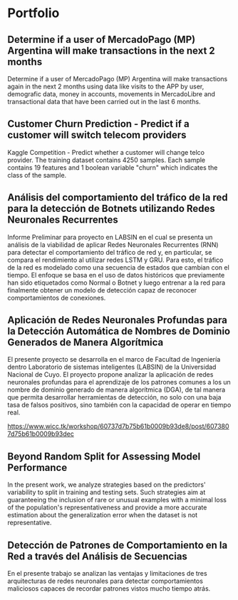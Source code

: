 # Portfolio

## Determine if a user of MercadoPago (MP) Argentina will make transactions in the next 2 months

Determine if a user of MercadoPago (MP) Argentina will make transactions again in the next 2 months using data like visits to the APP by user, demografic data, money in accounts, movements in MercadoLibre and transactional data that have been carried out in the last 6 months.

## Customer Churn Prediction - Predict if a customer will switch telecom providers

Kaggle Competition - Predict whether a customer will change telco provider. The training dataset contains 4250 samples. Each sample contains 19 features and 1 boolean variable "churn" which indicates the class of the sample.

## Análisis del comportamiento del tráfico de la red para la detección de Botnets utilizando Redes Neuronales Recurrentes

Informe Preliminar para proyecto en LABSIN en el cual se presenta un análisis de la viabilidad de aplicar Redes Neuronales Recurrentes (RNN) para detectar el comportamiento del tráfico de red y, en particular, se compara el rendimiento al utilizar redes LSTM y GRU. Para esto, el tráfico de la red es modelado como una secuencia de estados que cambian con el tiempo. El enfoque se basa en el uso de datos históricos que previamente han sido etiquetados como Normal o Botnet y luego entrenar a la red para finalmente obtener un modelo de detección capaz de reconocer comportamientos de conexiones.

## Aplicación de Redes Neuronales Profundas para la Detección Automática de Nombres de Dominio Generados de Manera Algorítmica

El presente proyecto se desarrolla en el marco de Facultad de Ingeniería dentro Laboratorio de sistemas inteligentes (LABSIN) de la Universidad Nacional de Cuyo. El proyecto propone analizar la aplicación de redes neuronales profundas para el aprendizaje de los patrones comunes a los un nombre de dominio generado de manera algorítmica (DGA), de tal manera que permita desarrollar herramientas de detección, no solo con una baja tasa de falsos positivos, sino también con la capacidad de operar en tiempo real.

https://www.wicc.tk/workshop/60737d7b75b61b0009b93de8/post/6073807d75b61b0009b93dec

## Beyond Random Split for Assessing Model Performance

In the present work, we analyze strategies based on the predictors' variability to split in training and testing sets. Such strategies aim at guaranteeing the inclusion of rare or unusual examples with a minimal loss of the population's representativeness and provide a more accurate estimation about the generalization error when the dataset is not representative.


## Detección de Patrones de Comportamiento en la Red a través del Análisis de Secuencias

En el presente trabajo se analizan las ventajas y limitaciones de tres arquitecturas de redes neuronales para detectar comportamientos maliciosos capaces de recordar patrones vistos mucho tiempo atrás.
